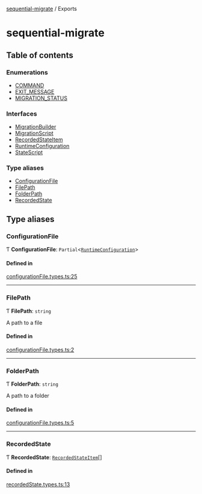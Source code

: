 [sequential-migrate](README.md) / Exports

# sequential-migrate

## Table of contents

### Enumerations

- [COMMAND](enums/COMMAND.md)
- [EXIT\_MESSAGE](enums/EXIT_MESSAGE.md)
- [MIGRATION\_STATUS](enums/MIGRATION_STATUS.md)

### Interfaces

- [MigrationBuilder](interfaces/MigrationBuilder.md)
- [MigrationScript](interfaces/MigrationScript.md)
- [RecordedStateItem](interfaces/RecordedStateItem.md)
- [RuntimeConfiguration](interfaces/RuntimeConfiguration.md)
- [StateScript](interfaces/StateScript.md)

### Type aliases

- [ConfigurationFile](modules.md#configurationfile)
- [FilePath](modules.md#filepath)
- [FolderPath](modules.md#folderpath)
- [RecordedState](modules.md#recordedstate)

## Type aliases

### ConfigurationFile

Ƭ **ConfigurationFile**: `Partial`<[`RuntimeConfiguration`](interfaces/RuntimeConfiguration.md)\>

#### Defined in

[configurationFile.types.ts:25](https://github.com/Ivo-Evans/sequential-migrate/blob/9a93920/src/types/configurationFile.types.ts#L25)

___

### FilePath

Ƭ **FilePath**: `string`

A path to a file

#### Defined in

[configurationFile.types.ts:2](https://github.com/Ivo-Evans/sequential-migrate/blob/9a93920/src/types/configurationFile.types.ts#L2)

___

### FolderPath

Ƭ **FolderPath**: `string`

A path to a folder

#### Defined in

[configurationFile.types.ts:5](https://github.com/Ivo-Evans/sequential-migrate/blob/9a93920/src/types/configurationFile.types.ts#L5)

___

### RecordedState

Ƭ **RecordedState**: [`RecordedStateItem`](interfaces/RecordedStateItem.md)[]

#### Defined in

[recordedState.types.ts:13](https://github.com/Ivo-Evans/sequential-migrate/blob/9a93920/src/types/recordedState.types.ts#L13)

